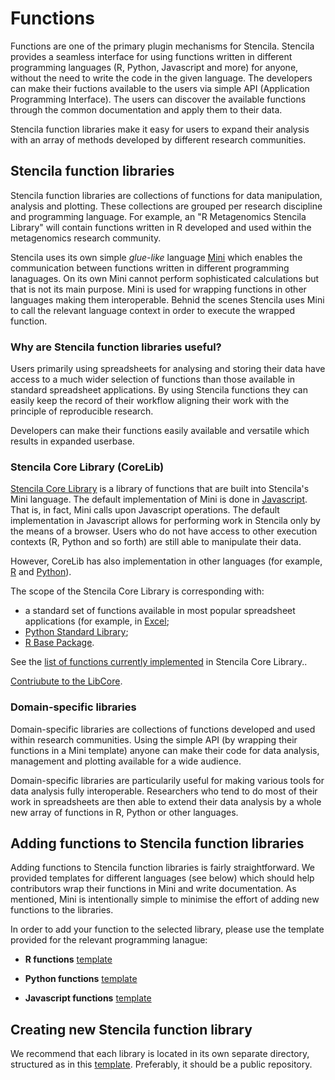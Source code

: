 # Functions

Functions are one of the primary plugin mechanisms for Stencila. Stencila provides a seamless interface for using functions written in different programming languages (R, Python, Javascript and more) for anyone, without the need to write the code in the given language. The developers can make their fuctions available to the users via simple API (Application Programming Interface). The users can discover the available functions through the common documentation and apply them to their data.

Stencila function libraries make it easy for users to expand their analysis with an array of methods developed by different research communities.

## Stencila function libraries

Stencila function libraries are collections of functions for data manipulation, analysis and plotting. These collections are grouped per research discipline and programming language. For example, an "R Metagenomics Stencila Library" will contain functions written in R developed and used within the metagenomics research community.

Stencila uses its own simple *glue-like* language [Mini](https://github.com/stencila/mini) which enables the communication between functions written in different programming lanaguages. On its own Mini cannot perform sophisticated calculations but that is not its main purpose. Mini is used for wrapping functions in other languages making them interoperable. Behnid the scenes Stencila uses Mini to call the relevant language context in order to execute the wrapped function.

### Why are Stencila function libraries useful?

Users primarily using spreadsheets for analysing and storing their data have access to a much wider selection of functions than those available in standard spreadsheet applications. By using Stencila functions they can easily keep the record of their workflow aligning their work with the principle of reproducible research.

Developers can make their functions easily available and versatile which results in expanded userbase.

### Stencila Core Library (CoreLib)

[Stencila Core Library](https://github.com/stencila/libcore) is a library of functions that are built into Stencila's Mini language. The default implementation of Mini is done in [Javascript](https://github.com/stencila/libcore/tree/master/js). That is, in fact, Mini calls upon Javascript operations. The default implementation in Javascript allows for performing work in Stencila only by the means of a browser. Users who do not have access to other execution contexts (R, Python and so forth) are still able to manipulate their data.

However, CoreLib has also implementation in other languages (for example, [R](https://github.com/stencila/libcore/tree/master/r) and [Python](https://github.com/stencila/libcore/tree/master/py)).

The scope of the Stencila Core Library is corresponding with:
 * a standard set of functions available in most popular spreadsheet applications (for example, in [Excel]((https://support.office.com/en-us/article/Excel-functions-alphabetical-b3944572-255d-4efb-bb96-c6d90033e188));
 * [Python Standard Library](https://docs.python.org/3/library/index.html);
 * [R Base Package](https://stat.ethz.ch/R-manual/R-devel/library/base/html/00Index.html).

See the [list of functions currently implemented](https://stencila.github.io/libcore/#/) in Stencila Core Library..

[Contriubute to the LibCore](https://github.com/stencila/libcore/blob/master/docs/CONTRIBUTING.md).

### Domain-specific libraries

Domain-specific libraries are collections of functions developed and used within research communities. Using the simple API (by wrapping their functions in a Mini template) anyone can make their code for data analysis, management and plotting available for a wide audience.

Domain-specific libraries are particularily useful for making various tools for data analysis fully interoperable. Researchers who tend to do most of their work in spreadsheets are then able to extend their data analysis by a whole new array of functions in R, Python or other languages.

## Adding functions to Stencila function libraries

Adding functions to Stencila function libraries is fairly straightforward. We provided templates for different languages (see below) which should help contributors wrap their functions in Mini and write documentation. As mentioned, Mini is intentionally simple to minimise the effort of adding new functions to the libraries.

In order to add your function to the selected library, please use the template provided for the relevant programming lanague:

* **R functions** [template](languages/r/README.md)

* **Python functions** [template](languages/python/README.md)

* **Javascript functions** [template](languages/js/README.md)

## Creating new Stencila function library
We recommend that each library is located in its own separate directory, structured as in this [template](link). Preferably, it should be a public repository.
